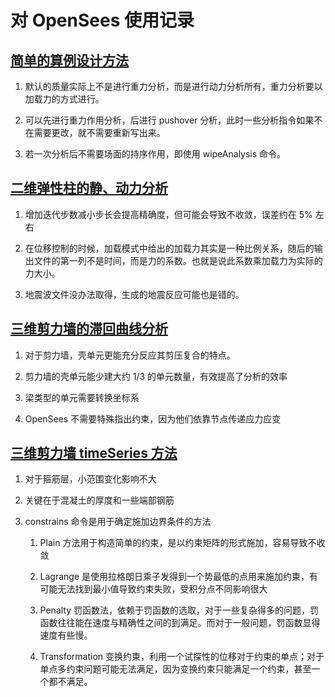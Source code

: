 # 对 OpenSees 使用记录

## [简单的算例设计方法](https://github.com/Mengsen-W/OpenSeesFiles/tree/master/Example-test "Example test")

1. 默认的质量实际上不是进行重力分析，而是进行动力分析所有，重力分析要以加载力的方式进行。

2. 可以先进行重力作用分析，后进行 pushover 分析，此时一些分析指令如果不在需要更改，就不需要重新写出来。

3. 若一次分析后不需要场面的持序作用，即使用 wipeAnalysis 命令。

## [二维弹性柱的静、动力分析](https://github.com/Mengsen-W/OpenSeesFiles/tree/master/ElasticColumn "Elastic Column")

1. 增加迭代步数减小步长会提高精确度，但可能会导致不收敛，误差约在 5% 左右

2. 在位移控制的时候，加载模式中给出的加载力其实是一种比例关系，随后的输出文件的第一列不是时间，而是力的系数。也就是说此系数乘加载力为实际的力大小。

3. 地震波文件没办法取得，生成的地震反应可能也是错的。

## [三维剪力墙的滞回曲线分析](https://github.com/Mengsen-W/OpenSeesFiles/tree/master/ShearWall "Shear Wall")

1. 对于剪力墙，壳单元更能充分反应其剪压复合的特点。

2. 剪力墙的壳单元能少建大约 1/3 的单元数量，有效提高了分析的效率

3. 梁类型的单元需要转换坐标系

4. OpenSees 不需要特殊指出约束，因为他们依靠节点传递应力应变

## [三维剪力墙 timeSeries 方法](https://github.com/Mengsen-W/OpenSeesFiles/tree/master/TimeSeriesShearWall "Time Series Shear Wall")

1. 对于箍筋层，小范围变化影响不大

2. 关键在于混凝土的厚度和一些端部钢筋

3. constrains 命令是用于确定施加边界条件的方法
    1. Plain 方法用于构造简单的约束，是以约束矩阵的形式施加，容易导致不收敛

    2. Lagrange 是使用拉格朗日乘子发得到一个势最低的点用来施加约束，有可能无法找到最小值导致约束失败，受积分点不同影响很大

    3. Penalty 罚函数法，依赖于罚函数的选取，对于一些复杂得多的问题，罚函数往往能在速度与精确性之间的到满足。而对于一般问题，罚函数显得速度有些慢。

    4. Transformation 变换约束，利用一个试探性的位移对于约束的单点；对于单点多约束问题可能无法满足，因为变换约束只能满足一个约束，甚至一个都不满足。
